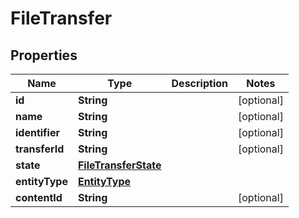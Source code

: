 
# FileTransfer

## Properties
Name | Type | Description | Notes
------------ | ------------- | ------------- | -------------
**id** | **String** |  |  [optional]
**name** | **String** |  |  [optional]
**identifier** | **String** |  |  [optional]
**transferId** | **String** |  |  [optional]
**state** | [**FileTransferState**](FileTransferState.md) |  | 
**entityType** | [**EntityType**](EntityType.md) |  | 
**contentId** | **String** |  |  [optional]



